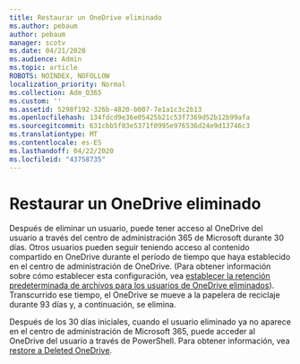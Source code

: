 ```yaml
---
title: Restaurar un OneDrive eliminado
ms.author: pebaum
author: pebaum
manager: scotv
ms.date: 04/21/2020
ms.audience: Admin
ms.topic: article
ROBOTS: NOINDEX, NOFOLLOW
localization_priority: Normal
ms.collection: Adm_O365
ms.custom: ''
ms.assetid: 5298f192-326b-4820-b007-7e1a1c3c2b13
ms.openlocfilehash: 134fdcd9e36e05425b21c53f7369d52b12b99afa
ms.sourcegitcommit: 631cbb5f03e5371f0995e976536d24e9d13746c3
ms.translationtype: MT
ms.contentlocale: es-ES
ms.lasthandoff: 04/22/2020
ms.locfileid: "43758735"
---
```

# <a name="restore-a-deleted-onedrive"></a>Restaurar un OneDrive eliminado

Después de eliminar un usuario, puede tener acceso al OneDrive del usuario a través del centro de administración 365 de Microsoft durante 30 días. Otros usuarios pueden seguir teniendo acceso al contenido compartido en OneDrive durante el período de tiempo que haya establecido en el centro de administración de OneDrive. (Para obtener información sobre cómo establecer esta configuración, vea [establecer la retención predeterminada de archivos para los usuarios de OneDrive eliminados](https://go.microsoft.com/fwlink/?linkid=874267)). Transcurrido ese tiempo, el OneDrive se mueve a la papelera de reciclaje durante 93 días y, a continuación, se elimina.
  
Después de los 30 días iniciales, cuando el usuario eliminado ya no aparece en el centro de administración de Microsoft 365, puede acceder al OneDrive del usuario a través de PowerShell. Para obtener información, vea [restore a Deleted OneDrive](https://go.microsoft.com/fwlink/?linkid=874269).
  


